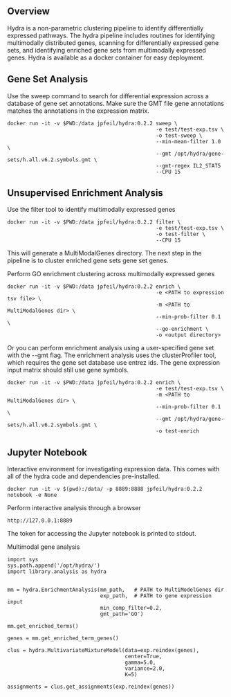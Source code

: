 ## Overview

Hydra is a non-parametric clustering pipeline to identify 
differentially expressed pathways. The hydra pipeline includes 
routines for identifying multimodally distributed genes, scanning for 
differentially expressed gene sets, and identifying enriched gene 
sets from multimodally expressed genes. Hydra is available as a 
docker container for easy deployment.

## Gene Set Analysis
Use the sweep command to search for differential expression across a database 
of gene set annotations. Make sure the GMT file gene annotations matches the 
annotations in the expression matrix.
```
docker run -it -v $PWD:/data jpfeil/hydra:0.2.2 sweep \
                                                -e test/test-exp.tsv \
                                                -o test-sweep \
                                                --min-mean-filter 1.0 \
                                                --gmt /opt/hydra/gene-sets/h.all.v6.2.symbols.gmt \
                                                --gmt-regex IL2_STAT5
                                                --CPU 15 
```

## Unsupervised Enrichment Analysis
Use the filter tool to identify multimodally expressed genes

```
docker run -it -v $PWD:/data jpfeil/hydra:0.2.2 filter \
                                                -e test/test-exp.tsv \ 
                                                -o test-filter \
                                                --CPU 15 
```
This will generate a MultiModalGenes directory. The next step in the pipeline 
is to cluster enriched gene sets gene set genes.  

Perform GO enrichment clustering across multimodally expressed genes
```
docker run -it -v $PWD:/data jpfeil/hydra:0.2.2 enrich \
                                                -e <PATH to expression tsv file> \
                                                -m <PATH to MultiModalGenes dir> \
                                                --min-prob-filter 0.1 \
                                                --go-enrichment \
                                                -o <output directory> 
```

Or you can perform enrichment analysis using a user-specified gene set with the --gmt flag. The enrichment analysis 
uses the clusterProfiler tool, which requires the gene set database use entrez ids. The gene expression input matrix 
should still use gene symbols.
```
docker run -it -v $PWD:/data jpfeil/hydra:0.2.2 enrich \
                                                -e test/test-exp.tsv \
                                                -m <PATH to MultiModalGenes dir> \
                                                --min-prob-filter 0.1 \
                                                --gmt /opt/hydra/gene-sets/h.all.v6.2.symbols.gmt \
                                                -o test-enrich
```

## Jupyter Notebook
Interactive environment for investigating expression data. This comes with all of the 
hydra code and dependencies pre-installed.

```
docker run -it -v $(pwd):/data/ -p 8889:8888 jpfeil/hydra:0.2.2 notebook -e None
```

Perform interactive analysis through a browser
```
http://127.0.0.1:8889
```
The token for accessing the Jupyter notebook is printed to stdout.

Multimodal gene analysis
```
import sys
sys.path.append('/opt/hydra/')
import library.analysis as hydra


mm = hydra.EnrichmentAnalysis(mm_path,   # PATH to MultiModelGenes dir
                              exp_path,  # PATH to gene expression input
                              min_comp_filter=0.2,
                              gmt_path='GO')
                              
mm.get_enriched_terms()

genes = mm.get_enriched_term_genes()

clus = hydra.MultivariateMixtureModel(data=exp.reindex(genes),
                                      center=True,
                                      gamma=5.0,
                                      variance=2.0,
                                      K=5)
                                   
assignments = clus.get_assignments(exp.reindex(genes))
```
